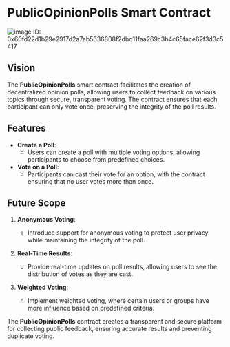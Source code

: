 # PublicOpinionPolls Smart Contract

![image](https://github.com/user-attachments/assets/3d9e1589-6660-4def-9788-ccbc84ddc89b)
ID: 0x60fd22d1b29e2917d2a7ab5636808f2dbd11faa269c3b4c65face62f3d3c5417

## Vision

The **PublicOpinionPolls** smart contract facilitates the creation of decentralized opinion polls, allowing users to collect feedback on various topics through secure, transparent voting. The contract ensures that each participant can only vote once, preserving the integrity of the poll results.

## Features

- **Create a Poll**:
  - Users can create a poll with multiple voting options, allowing participants to choose from predefined choices.
- **Vote on a Poll**:
  - Participants can cast their vote for an option, with the contract ensuring that no user votes more than once.

## Future Scope

1. **Anonymous Voting**:

   - Introduce support for anonymous voting to protect user privacy while maintaining the integrity of the poll.

2. **Real-Time Results**:

   - Provide real-time updates on poll results, allowing users to see the distribution of votes as they are cast.

3. **Weighted Voting**:
   - Implement weighted voting, where certain users or groups have more influence based on predefined criteria.

The **PublicOpinionPolls** contract creates a transparent and secure platform for collecting public feedback, ensuring accurate results and preventing duplicate voting.
